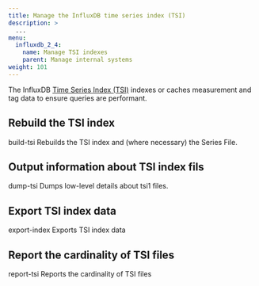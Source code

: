 ```yaml
---
title: Manage the InfluxDB time series index (TSI)
description: >
  ...
menu:
  influxdb_2_4:
    name: Manage TSI indexes
    parent: Manage internal systems
weight: 101
---
```


The InfluxDB [Time Series Index (TSI)](/influxdb/v2.4/reference/internals/storage-engine/#time-series-index-tsi) indexes or caches measurement and tag data to ensure queries are performant.

## Rebuild the TSI index

build-tsi         Rebuilds the TSI index and (where necessary) the Series File.

## Output information about TSI index fils

dump-tsi          Dumps low-level details about tsi1 files.

## Export TSI index data

export-index      Exports TSI index data

## Report the cardinality of TSI files

report-tsi        Reports the cardinality of TSI files

